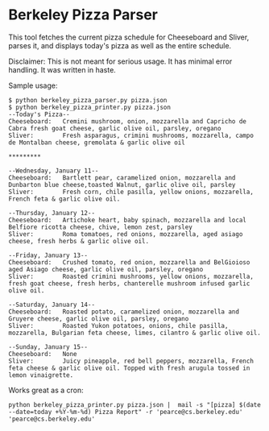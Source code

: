 # Berkeley Pizza Parser

This tool fetches the current pizza schedule for Cheeseboard and Sliver, parses it, and displays today's pizza as well as the entire schedule. 

Disclaimer: This is not meant for serious usage. It has minimal error handling. It was written in haste.

Sample usage:
```
$ python berkeley_pizza_parser.py pizza.json 
$ python berkeley_pizza_printer.py pizza.json 
--Today's Pizza--
Cheeseboard:   Cremini mushroom, onion, mozzarella and Capricho de Cabra fresh goat cheese, garlic olive oil, parsley, oregano
Sliver:        Fresh asparagus, crimini mushrooms, mozzarella, campo de Montalban cheese, gremolata & garlic olive oil

*********

--Wednesday, January 11--
Cheeseboard:   Bartlett pear, caramelized onion, mozzarella and Dunbarton blue cheese,toasted Walnut, garlic olive oil, parsley
Sliver:        Fresh corn, chile pasilla, yellow onions, mozzarella, French feta & garlic olive oil.

--Thursday, January 12--
Cheeseboard:   Artichoke heart, baby spinach, mozzarella and local Belfiore ricotta cheese, chive, lemon zest, parsley
Sliver:        Roma tomatoes, red onions, mozzarella, aged asiago cheese, fresh herbs & garlic olive oil.

--Friday, January 13--
Cheeseboard:   Crushed tomato, red onion, mozzarella and BelGioioso aged Asiago cheese, garlic olive oil, parsley, oregano
Sliver:        Roasted crimini mushrooms, yellow onions, mozzarella, fresh goat cheese, fresh herbs, chanterelle mushroom infused garlic olive oil.

--Saturday, January 14--
Cheeseboard:   Roasted potato, caramelized onion, mozzarella and Gruyere cheese, garlic olive oil, parsley, oregano
Sliver:        Roasted Yukon potatoes, onions, chile pasilla, mozzarella, Bulgarian feta cheese, limes, cilantro & garlic olive oil.

--Sunday, January 15--
Cheeseboard:   None
Sliver:        Juicy pineapple, red bell peppers, mozzarella, French feta cheese & garlic olive oil. Topped with fresh arugula tossed in lemon vinaigrette.
```

Works great as a cron:

```
python berkeley_pizza_printer.py pizza.json |  mail -s "[pizza] $(date --date=today +%Y-%m-%d) Pizza Report" -r 'pearce@cs.berkeley.edu' 'pearce@cs.berkeley.edu'
